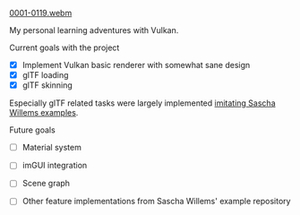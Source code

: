 [0001-0119.webm](https://user-images.githubusercontent.com/70325495/192312275-82a438bd-19a6-44af-ad65-779c588749f1.webm)

My personal learning adventures with Vulkan.

Current goals with the project

- [x] Implement Vulkan basic renderer with somewhat sane design
- [x] glTF loading
- [x] glTF skinning

Especially glTF related tasks were largely implemented [imitating Sascha Willems examples](https://github.com/SaschaWillems/Vulkan). 

Future goals

- [ ] Material system
- [ ] imGUI integration
- [ ] Scene graph
- [ ] Other feature implementations from Sascha Willems' example repository

